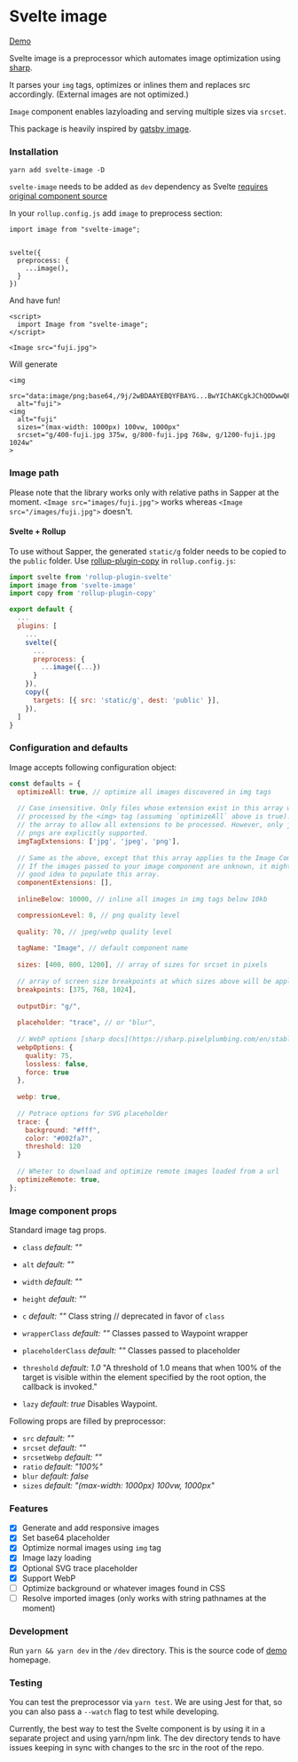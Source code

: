 # Svelte image
[Demo](https://svelte-image.matyunya.now.sh/)

Svelte image is a preprocessor which automates image optimization using [sharp](https://github.com/lovell/sharp).

It parses your `img` tags, optimizes or inlines them and replaces src accordingly. (External images are not optimized.)

`Image` component enables lazyloading and serving multiple sizes via `srcset`.

This package is heavily inspired by [gatsby image](https://www.gatsbyjs.org/packages/gatsby-image/).

### Installation
```
yarn add svelte-image -D
```
`svelte-image` needs to be added as `dev` dependency as Svelte [requires original component source](https://github.com/sveltejs/sapper-template#using-external-components) 

In your `rollup.config.js` add `image` to preprocess section:

```
import image from "svelte-image";


svelte({
  preprocess: {
    ...image(),
  }
})
```

And have fun!
```
<script>
  import Image from "svelte-image";
</script>

<Image src="fuji.jpg">
```
Will generate
```
<img
  src="data:image/png;base64,/9j/2wBDAAYEBQYFBAYG...BwYIChAKCgkJChQODwwQF"
  alt="fuji">
<img
  alt="fuji"
  sizes="(max-width: 1000px) 100vw, 1000px"
  srcset="g/400-fuji.jpg 375w, g/800-fuji.jpg 768w, g/1200-fuji.jpg 1024w"
>
```

### Image path

Please note that the library works only with relative paths in Sapper at the moment.
`<Image src="images/fuji.jpg">` works whereas `<Image src="/images/fuji.jpg">` doesn't.

#### Svelte + Rollup
To use without Sapper, the generated `static/g` folder needs to be copied to the `public` folder. Use [rollup-plugin-copy](https://www.npmjs.com/package/rollup-plugin-copy) in `rollup.config.js`:

```js
import svelte from 'rollup-plugin-svelte'
import image from 'svelte-image'
import copy from 'rollup-plugin-copy'

export default {
  ...
  plugins: [
    ...
    svelte({
      ...
      preprocess: {
        ...image({...})
      }
    }),
    copy({
      targets: [{ src: 'static/g', dest: 'public' }],
    }),
  ]
}
```

### Configuration and defaults

Image accepts following configuration object:

```js
const defaults = {
  optimizeAll: true, // optimize all images discovered in img tags
  
  // Case insensitive. Only files whose extension exist in this array will be
  // processed by the <img> tag (assuming `optimizeAll` above is true). Empty
  // the array to allow all extensions to be processed. However, only jpegs and
  // pngs are explicitly supported.
  imgTagExtensions: ['jpg', 'jpeg', 'png'],
  
  // Same as the above, except that this array applies to the Image Component.
  // If the images passed to your image component are unknown, it might be a
  // good idea to populate this array.
  componentExtensions: [],
  
  inlineBelow: 10000, // inline all images in img tags below 10kb

  compressionLevel: 8, // png quality level
  
  quality: 70, // jpeg/webp quality level
  
  tagName: "Image", // default component name
  
  sizes: [400, 800, 1200], // array of sizes for srcset in pixels
  
  // array of screen size breakpoints at which sizes above will be applied
  breakpoints: [375, 768, 1024],
  
  outputDir: "g/",
  
  placeholder: "trace", // or "blur",
  
  // WebP options [sharp docs](https://sharp.pixelplumbing.com/en/stable/api-output/#webp)
  webpOptions: {
    quality: 75,
    lossless: false,
    force: true
  },
  
  webp: true,
  
  // Potrace options for SVG placeholder
  trace: {
    background: "#fff",
    color: "#002fa7",
    threshold: 120
  }
  
  // Wheter to download and optimize remote images loaded from a url
  optimizeRemote: true,
};
```

### Image component props
  Standard image tag props.
  - `class` *default: ""*
  - `alt` *default: ""*
  - `width` *default: ""*
  - `height` *default: ""*

  - `c` *default: ""* Class string // deprecated in favor of `class`
  - `wrapperClass` *default: ""* Classes passed to Waypoint wrapper
  - `placeholderClass` *default: ""* Classes passed to placeholder
  - `threshold` *default: 1.0* "A threshold of 1.0 means that when 100% of the target is visible within the element specified by the root option, the callback is invoked."
  - `lazy` *default: true* Disables Waypoint.

  Following props are filled by preprocessor:
  - `src` *default: ""*
  - `srcset` *default: ""*
  - `srcsetWebp` *default: ""*
  - `ratio` *default: "100%"*
  - `blur` *default: false*
  - `sizes` *default: "(max-width: 1000px) 100vw, 1000px"*

### Features
- [x] Generate and add responsive images
- [x] Set base64 placeholder
- [x] Optimize normal images using `img` tag
- [x] Image lazy loading
- [x] Optional SVG trace placeholder
- [x] Support WebP
- [ ] Optimize background or whatever images found in CSS
- [ ] Resolve imported images (only works with string pathnames at the moment)

### Development

Run `yarn && yarn dev` in the `/dev` directory. This is the source code of [demo](https://svelte-image.matyunya.now.sh/) homepage.

### Testing

You can test the preprocessor via `yarn test`. We are using Jest for that, so you can also pass a `--watch` flag to test while developing.

Currently, the best way to test the Svelte component is by using it in a separate project and using yarn/npm link. The dev directory tends to have issues keeping in sync with changes to the src in the root of the repo.
